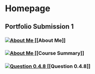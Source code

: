 # Homepage

## Portfolio Submission 1
### [![About Me](https://media.discordapp.net/attachments/803186540359450664/1020540033746346014/unknown.png) ](https://hokorayinphinempp.github.io/Obsidian/About%20Me/ "About Me")[[About Me]]

### [![About Me](https://media.discordapp.net/attachments/803186540359450664/1020543722489913394/unknown.png) ](https://hokorayinphinempp.github.io/Obsidian/Course%20Summary/ "Course Summary")[[Course Summary]]

### [![Question 0.4.8](https://media.discordapp.net/attachments/803186540359450664/1020540033746346014/unknown.png) ](https://hokorayinphinempp.github.io/Obsidian/Question%200.4.8/ "Question 0.4.8")[[Question 0.4.8]]
